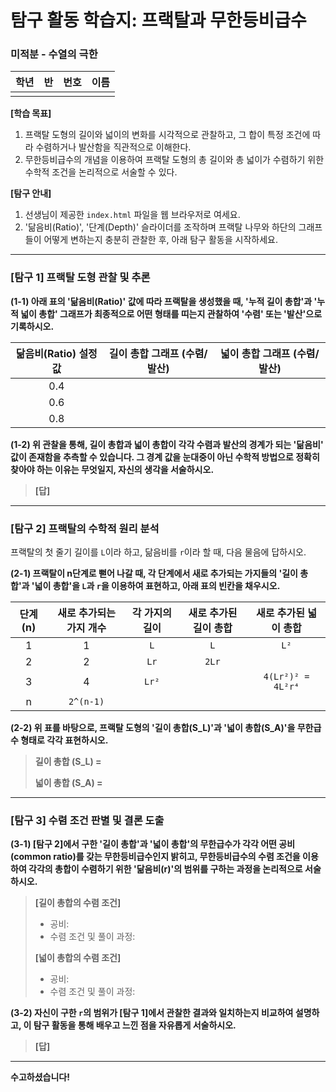 # **탐구 활동 학습지: 프랙탈과 무한등비급수**

### 미적분 - 수열의 극한

| 학년 | 반 | 번호 | 이름 |
| :--- | :--- | :--- | :--- |
| | | | |

**[학습 목표]**
1. 프랙탈 도형의 길이와 넓이의 변화를 시각적으로 관찰하고, 그 합이 특정 조건에 따라 수렴하거나 발산함을 직관적으로 이해한다.
2. 무한등비급수의 개념을 이용하여 프랙탈 도형의 총 길이와 총 넓이가 수렴하기 위한 수학적 조건을 논리적으로 서술할 수 있다.

**[탐구 안내]**
1. 선생님이 제공한 `index.html` 파일을 웹 브라우저로 여세요.
2. '닮음비(Ratio)', '단계(Depth)' 슬라이더를 조작하며 프랙탈 나무와 하단의 그래프들이 어떻게 변하는지 충분히 관찰한 후, 아래 탐구 활동을 시작하세요.

---

### **[탐구 1] 프랙탈 도형 관찰 및 추론**

**(1-1) 아래 표의 '닮음비(Ratio)' 값에 따라 프랙탈을 생성했을 때, '누적 길이 총합'과 '누적 넓이 총합' 그래프가 최종적으로 어떤 형태를 띠는지 관찰하여 '수렴' 또는 '발산'으로 기록하시오.**

| 닮음비(Ratio) 설정 값 | 길이 총합 그래프 (수렴/발산) | 넓이 총합 그래프 (수렴/발산) |
| :---: | :---: | :---: |
| 0.4 | | |
| 0.6 | | |
| 0.8 | | |

**(1-2) 위 관찰을 통해, 길이 총합과 넓이 총합이 각각 수렴과 발산의 경계가 되는 '닮음비' 값이 존재함을 추측할 수 있습니다. 그 경계 값을 눈대중이 아닌 수학적 방법으로 정확히 찾아야 하는 이유는 무엇일지, 자신의 생각을 서술하시오.**
> **[답]**
>
>

---

### **[탐구 2] 프랙탈의 수학적 원리 분석**

프랙탈의 첫 줄기 길이를 `L`이라 하고, 닮음비를 `r`이라 할 때, 다음 물음에 답하시오.

**(2-1) 프랙탈이 n단계로 뻗어 나갈 때, 각 단계에서 **새로 추가되는** 가지들의 '길이 총합'과 '넓이 총합'을 `L`과 `r`을 이용하여 표현하고, 아래 표의 빈칸을 채우시오.**

| 단계 (n) | 새로 추가되는 가지 개수 | 각 가지의 길이 | **새로 추가된 길이 총합** | **새로 추가된 넓이 총합** |
| :---: | :---: | :---: | :---: | :---: |
| 1 | 1 | `L` | `L` | `L²` |
| 2 | 2 | `Lr` | `2Lr` | |
| 3 | 4 | `Lr²` | | `4(Lr²)² = 4L²r⁴` |
| n | `2^(n-1)` | | | |

**(2-2) 위 표를 바탕으로, 프랙탈 도형의 '길이 총합(S_L)'과 '넓이 총합(S_A)'을 **무한급수** 형태로 각각 표현하시오.**
> **길이 총합 (S_L) =**
>
> **넓이 총합 (S_A) =**
>
>

---

### **[탐구 3] 수렴 조건 판별 및 결론 도출**

**(3-1) [탐구 2]에서 구한 '길이 총합'과 '넓이 총합'의 무한급수가 각각 **어떤 공비(common ratio)를 갖는 무한등비급수**인지 밝히고, 무한등비급수의 수렴 조건을 이용하여 각각의 총합이 수렴하기 위한 '닮음비(r)'의 범위를 구하는 과정을 논리적으로 서술하시오.**

> **[길이 총합의 수렴 조건]**
> *   공비:
> *   수렴 조건 및 풀이 과정:
>
> **[넓이 총합의 수렴 조건]**
> *   공비:
> *   수렴 조건 및 풀이 과정:
>
>

**(3-2) 자신이 구한 `r`의 범위가 [탐구 1]에서 관찰한 결과와 일치하는지 비교하여 설명하고, 이 탐구 활동을 통해 배우고 느낀 점을 자유롭게 서술하시오.**
> **[답]**
>
>

---
**수고하셨습니다!**